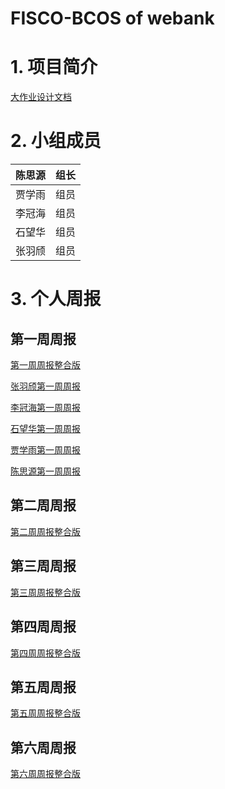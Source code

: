 # FISCO-BCOS of webank

# 1. 项目简介
[大作业设计文档](https://github.com/blockchaingroup4/webank/blob/master/Final_project/Documents/%E9%A1%B9%E7%9B%AE%E8%AF%A6%E7%BB%86%E8%AE%BE%E8%AE%A1%E6%96%87%E6%A1%A32.30%EF%BC%88%E6%8F%90%E4%BA%A4%EF%BC%89.docx)


# 2. 小组成员

| 陈思源 | 组长 |
| :----: | :--- |
| 贾学雨 | 组员 |
| 李冠海 | 组员 |
| 石望华 | 组员 |
| 张羽颀 | 组员 |



# 3. 个人周报
## 第一周周报
[第一周周报整合版](https://github.com/blockchaingroup4/webank/blob/master/%E5%91%A8%E6%8A%A5/week_1.md)  

[张羽颀第一周周报](https://github.com/blockchaingroup4/webank/blob/master/%E5%91%A8%E6%8A%A5/%E7%AC%AC%E4%B8%80%E5%91%A8/%E5%BC%A0%E7%BE%BD%E9%A2%80_%E7%AC%AC%E4%B8%80%E5%91%A8%E5%91%A8%E6%8A%A5.md)  

[李冠海第一周周报](https://github.com/blockchaingroup4/webank/blob/master/%E5%91%A8%E6%8A%A5/%E7%AC%AC%E4%B8%80%E5%91%A8/%E6%9D%8E%E5%86%A0%E6%B5%B7_%E7%AC%AC%E4%B8%80%E5%91%A8%E5%91%A8%E6%8A%A5.md)  

[石望华第一周周报](https://github.com/blockchaingroup4/webank/blob/master/%E5%91%A8%E6%8A%A5/%E7%AC%AC%E4%B8%80%E5%91%A8/%E7%9F%B3%E6%9C%9B%E5%8D%8E_%E7%AC%AC%E4%B8%80%E5%91%A8%E5%91%A8%E6%8A%A5.md)  
 
[贾学雨第一周周报](https://github.com/blockchaingroup4/webank/blob/master/%E5%91%A8%E6%8A%A5/%E7%AC%AC%E4%B8%80%E5%91%A8/%E8%B4%BE%E5%AD%A6%E9%9B%A8_%E7%AC%AC%E4%B8%80%E5%91%A8%E5%91%A8%E6%8A%A5.md)  

[陈思源第一周周报](https://github.com/blockchaingroup4/webank/blob/master/%E5%91%A8%E6%8A%A5/%E7%AC%AC%E4%B8%80%E5%91%A8/%E9%99%88%E6%80%9D%E6%BA%90_%E7%AC%AC%E4%B8%80%E5%91%A8%E5%91%A8%E6%8A%A5.md)  

## 第二周周报
[第二周周报整合版](https://github.com/blockchaingroup4/webank/blob/master/%E5%91%A8%E6%8A%A5/week_2.md)  

## 第三周周报
[第三周周报整合版](https://github.com/blockchaingroup4/webank/blob/master/%E5%91%A8%E6%8A%A5/week_3.md)

## 第四周周报
[第四周周报整合版](https://github.com/blockchaingroup4/webank/blob/master/%E5%91%A8%E6%8A%A5/week_4.md)

## 第五周周报
[第五周周报整合版](https://github.com/blockchaingroup4/webank/blob/master/%E5%91%A8%E6%8A%A5/week_5.md)

## 第六周周报
[第六周周报整合版](https://github.com/blockchaingroup4/webank/blob/master/%E5%91%A8%E6%8A%A5/week_6.md)
